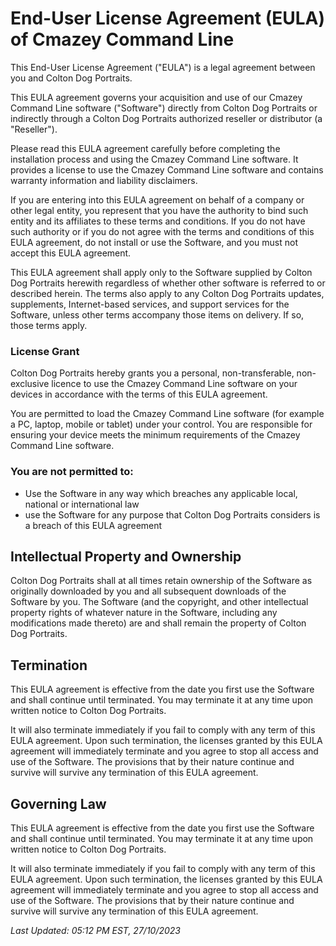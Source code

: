 # End-User License Agreement (EULA) of Cmazey Command Line

This End-User License Agreement ("EULA") is a legal agreement between you and Colton Dog Portraits.

This EULA agreement governs your acquisition and use of our Cmazey Command Line software ("Software") directly from Colton Dog Portraits or indirectly through a Colton Dog Portraits authorized reseller or distributor (a "Reseller").

Please read this EULA agreement carefully before completing the installation process and using the Cmazey Command Line software. It provides a license to use the Cmazey Command Line software and contains warranty information and liability disclaimers.

If you are entering into this EULA agreement on behalf of a company or other legal entity, you represent that you have the authority to bind such entity and its affiliates to these terms and conditions. If you do not have such authority or if you do not agree with the terms and conditions of this EULA agreement, do not install or use the Software, and you must not accept this EULA agreement.

This EULA agreement shall apply only to the Software supplied by Colton Dog Portraits herewith regardless of whether other software is referred to or described herein. The terms also apply to any Colton Dog Portraits updates, supplements, Internet-based services, and support services for the Software, unless other terms accompany those items on delivery. If so, those terms apply.

### License Grant

Colton Dog Portraits hereby grants you a personal, non-transferable, non-exclusive licence to use the Cmazey Command Line software on your devices in accordance with the terms of this EULA agreement.

You are permitted to load the Cmazey Command Line software (for example a PC, laptop, mobile or tablet) under your control. You are responsible for ensuring your device meets the minimum requirements of the Cmazey Command Line software.

### You are not permitted to:

- Use the Software in any way which breaches any applicable local, national or international law
- use the Software for any purpose that Colton Dog Portraits considers is a breach of this EULA agreement

## Intellectual Property and Ownership

Colton Dog Portraits shall at all times retain ownership of the Software as originally downloaded by you and all subsequent downloads of the Software by you. The Software (and the copyright, and other intellectual property rights of whatever nature in the Software, including any modifications made thereto) are and shall remain the property of Colton Dog Portraits.

## Termination

This EULA agreement is effective from the date you first use the Software and shall continue until terminated. You may terminate it at any time upon written notice to Colton Dog Portraits.

It will also terminate immediately if you fail to comply with any term of this EULA agreement. Upon such termination, the licenses granted by this EULA agreement will immediately terminate and you agree to stop all access and use of the Software. The provisions that by their nature continue and survive will survive any termination of this EULA agreement.

## Governing Law

This EULA agreement is effective from the date you first use the Software and shall continue until terminated. You may terminate it at any time upon written notice to Colton Dog Portraits.

It will also terminate immediately if you fail to comply with any term of this EULA agreement. Upon such termination, the licenses granted by this EULA agreement will immediately terminate and you agree to stop all access and use of the Software. The provisions that by their nature continue and survive will survive any termination of this EULA agreement.

*Last Updated: 05:12 PM EST, 27/10/2023*
